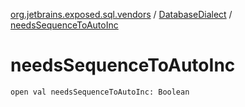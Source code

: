[org.jetbrains.exposed.sql.vendors](../index.md) / [DatabaseDialect](index.md) / [needsSequenceToAutoInc](.)

# needsSequenceToAutoInc

`open val needsSequenceToAutoInc: Boolean`